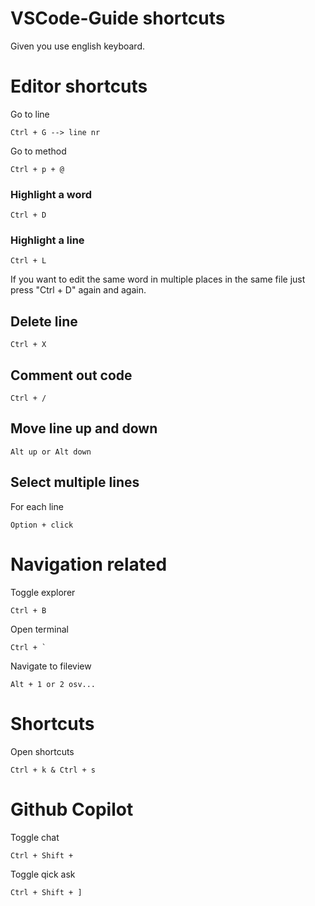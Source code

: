 # VSCode-Guide shortcuts
Given you use english keyboard.

# Editor shortcuts
Go to line
```
Ctrl + G --> line nr
```

Go to method
```
Ctrl + p + @
```

### Highlight a word
```
Ctrl + D
```

### Highlight a line
```
Ctrl + L
```

If you want to edit the same word in multiple places in the same file just press "Ctrl + D" again and again.


## Delete line 
```
Ctrl + X
```

## Comment out code
```
Ctrl + /
```

## Move line up and down 
```
Alt up or Alt down
```

## Select multiple lines
For each line
```
Option + click
```

# Navigation related

Toggle explorer
```
Ctrl + B
```

Open terminal
```
Ctrl + `
```

Navigate to fileview
```
Alt + 1 or 2 osv...
```

# Shortcuts
Open shortcuts
```
Ctrl + k & Ctrl + s 
```

# Github Copilot

Toggle chat 
```
Ctrl + Shift +
```

Toggle qick ask
```
Ctrl + Shift + ]
```